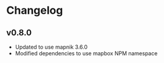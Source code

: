 # Changelog

## v0.8.0

 - Updated to use mapnik 3.6.0
 - Modified dependencies to use mapbox NPM namespace
